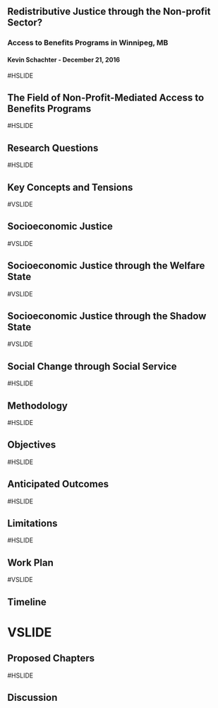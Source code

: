 ## Redistributive Justice through the Non-profit Sector?
### Access to Benefits Programs in Winnipeg, MB

#### Kevin Schachter - December 21, 2016

#HSLIDE

## The Field of Non-Profit-Mediated Access to Benefits Programs

#HSLIDE

## Research Questions

#HSLIDE

## Key Concepts and Tensions

#VSLIDE

## Socioeconomic Justice

#VSLIDE

## Socioeconomic Justice through the Welfare State

#VSLIDE

## Socioeconomic Justice through the Shadow State

#VSLIDE

## Social Change through Social Service

#HSLIDE

## Methodology

#HSLIDE

## Objectives

#HSLIDE

## Anticipated Outcomes

#HSLIDE

## Limitations

#HSLIDE

## Work Plan

#VSLIDE

## Timeline

# VSLIDE

## Proposed Chapters

#HSLIDE

## Discussion
